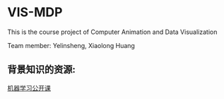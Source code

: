 # VIS-MDP

This is the course project of Computer Animation and Data Visualization

Team member: Yelinsheng, Xiaolong Huang

## 背景知识的资源:

[机器学习公开课](http://open.163.com/special/opencourse/machinelearning.html)
